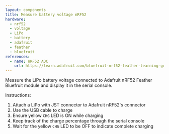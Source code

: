 ```yaml
---
layout: components
title: Measure battery voltage nRF52
hardware:
  - nrf52
  - voltage
  - LiPo
  - battery
  - adafruit
  - feather
  - bluefruit
references:
  - name: nRF52 ADC
    url: https://learn.adafruit.com/bluefruit-nrf52-feather-learning-guide/nrf52-adc
---
```


Measure the LiPo battery voltage connected to Adafruit nRF52 Feather Bluefruit module and display it in the serial console.

Instructions:

1. Attach a LiPo with JST connector to Adafruit nRF52's connector
1. Use the USB cable to charge
1. Ensure yellow `CHG` LED is ON while charging
1. Keep track of the charge percentage through the serial console
1. Wait for the yellow `CHG` LED to be OFF to indicate complete charging
